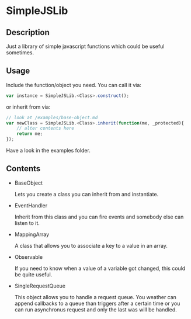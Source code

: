 SimpleJSLib
===========

Description
--------------
Just a library of simple javascript functions which could be useful sometimes.

Usage
--------------
Include the function/object you need.
You can call it via:

```javascript
var instance = SimpleJSLib.<Class>.construct();
```
or inherit from via:
```javascript
// look at /examples/base-object.md
var newClass = SimpleJSLib.<Class>.inherit(function(me, _protected){
	// alter contents here
	return me;
});
```
    
Have a look in the examples folder.


Contents
--------------
* BaseObject

	Lets you create a class you can inherit from and instantiate.

* EventHandler

	Inherit from this class and you can fire events and 
somebody else can listen to it.

* MappingArray

	A class that allows you to associate a key to a value in an array.

* Observable

	If you need to know when a value of a variable got changed, this could be quite useful.


* SingleRequestQueue

	This object allows you to handle a request queue.
You weather can append callbacks to a queue than triggers after a certain time or you
can run asynchronus request and only the last was will be handled.





        



